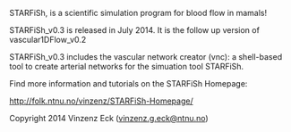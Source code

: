 
 
STARFiSh, is a scientific simulation program for blood flow in mamals! 
 
STARFiSh_v0.3 is released in July 2014. It is the follow up version of vascular1DFlow_v0.2 
 
 
STARFiSh_v0.3 includes the vascular network creator (vnc):
a shell-based tool to create arterial networks for the simuation tool STARFiSh.

Find more information and tutorials on the STARFiSh Homepage:

http://folk.ntnu.no/vinzenz/STARFiSh-Homepage/



Copyright 2014 Vinzenz Eck (vinzenz.g.eck@ntnu.no)


